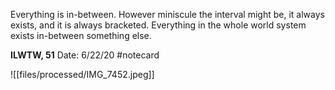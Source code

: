 Everything is in-between. However miniscule the interval might be, it always exists, and it is always bracketed. Everything in the whole world system exists in-between something else.


**ILWTW, 51** 
Date: 6/22/20
 #notecard

![[files/processed/IMG_7452.jpeg]]